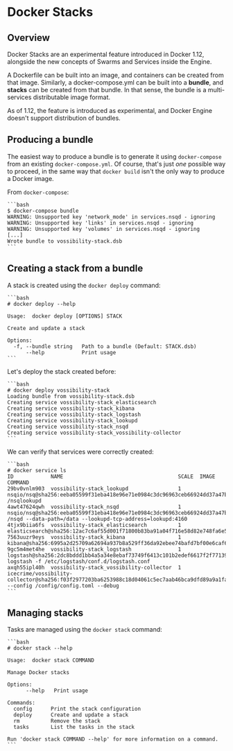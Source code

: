 # Docker Stacks

## Overview

Docker Stacks are an experimental feature introduced in Docker 1.12, alongside
the new concepts of Swarms and Services inside the Engine.

A Dockerfile can be built into an image, and containers can be created from that
image. Similarly, a docker-compose.yml can be built into a **bundle**, and
**stacks** can be created from that bundle. In that sense, the bundle is a
multi-services distributable image format.

As of 1.12, the feature is introduced as experimental, and Docker Engine doesn't
support distribution of bundles.

## Producing a bundle

The easiest way to produce a bundle is to generate it using `docker-compose`
from an existing `docker-compose.yml`. Of course, that's just *one* possible way
to proceed, in the same way that `docker build` isn't the only way to produce a
Docker image.

From `docker-compose`:

    ```bash
    $ docker-compose bundle
    WARNING: Unsupported key 'network_mode' in services.nsqd - ignoring
    WARNING: Unsupported key 'links' in services.nsqd - ignoring
    WARNING: Unsupported key 'volumes' in services.nsqd - ignoring
    [...]
    Wrote bundle to vossibility-stack.dsb
    ```

## Creating a stack from a bundle

A stack is created using the `docker deploy` command:

    ```bash
    # docker deploy --help

    Usage:  docker deploy [OPTIONS] STACK

    Create and update a stack

    Options:
      -f, --bundle string   Path to a bundle (Default: STACK.dsb)
          --help            Print usage
    ```

Let's deploy the stack created before:

    ```bash
    # docker deploy vossibility-stack
    Loading bundle from vossibility-stack.dsb
    Creating service vossibility-stack_elasticsearch
    Creating service vossibility-stack_kibana
    Creating service vossibility-stack_logstash
    Creating service vossibility-stack_lookupd
    Creating service vossibility-stack_nsqd
    Creating service vossibility-stack_vossibility-collector
    ```

We can verify that services were correctly created:

    ```bash
    # docker service ls
    ID            NAME                                     SCALE  IMAGE
    COMMAND
    29bv0vnlm903  vossibility-stack_lookupd                1 nsqio/nsq@sha256:eeba05599f31eba418e96e71e0984c3dc96963ceb66924dd37a47bf7ce18a662 /nsqlookupd
    4awt47624qwh  vossibility-stack_nsqd                   1 nsqio/nsq@sha256:eeba05599f31eba418e96e71e0984c3dc96963ceb66924dd37a47bf7ce18a662 /nsqd --data-path=/data --lookupd-tcp-address=lookupd:4160
    4tjx9biia6fs  vossibility-stack_elasticsearch          1 elasticsearch@sha256:12ac7c6af55d001f71800b83ba91a04f716e58d82e748fa6e5a7359eed2301aa
    7563uuzr9eys  vossibility-stack_kibana                 1 kibana@sha256:6995a2d25709a62694a937b8a529ff36da92ebee74bafd7bf00e6caf6db2eb03
    9gc5m4met4he  vossibility-stack_logstash               1 logstash@sha256:2dc8bddd1bb4a5a34e8ebaf73749f6413c101b2edef6617f2f7713926d2141fe logstash -f /etc/logstash/conf.d/logstash.conf
    axqh55ipl40h  vossibility-stack_vossibility-collector  1 icecrime/vossibility-collector@sha256:f03f2977203ba6253988c18d04061c5ec7aab46bca9dfd89a9a1fa4500989fba --config /config/config.toml --debug
    ```

## Managing stacks

Tasks are managed using the `docker stack` command:

    ```bash
    # docker stack --help

    Usage:  docker stack COMMAND
    
    Manage Docker stacks
    
    Options:
          --help   Print usage
    
    Commands:
      config      Print the stack configuration
      deploy      Create and update a stack
      rm          Remove the stack
      tasks       List the tasks in the stack
    
    Run 'docker stack COMMAND --help' for more information on a command.
    ```
